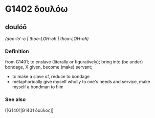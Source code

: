 # G1402 δουλόω

## doulóō

_(doo-lo'-o | thoo-LOH-oh | thoo-LOH-oh)_

### Definition

from G1401; to enslave (literally or figuratively); bring into (be under) bondage, X given, become (make) servant; 

- to make a slave of, reduce to bondage
- metaphorically give myself wholly to one's needs and service, make myself a bondman to him

### See also

[[G1401|G1401 δοῦλος]]
